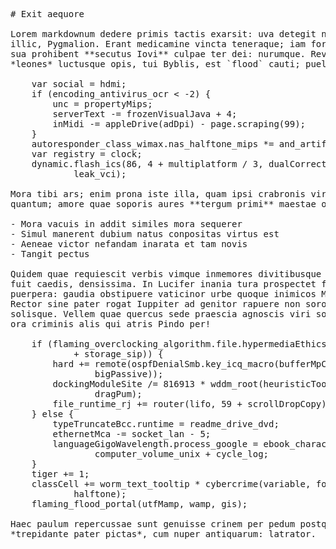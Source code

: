 <pre class="markdown"># Exit aequore

Lorem markdownum dedere primis tactis exarsit: uva detegit nunc vela `python`
illic, Pygmalion. Erant medicamine vincta teneraque; iam fortissimus **dixit**
sua prohibent **secutus Iovi** culpae ter dei: nurumque. Revertar effuge
*leones* luctusque opis, tui Byblis, est `flood` cauti; puellae.

    var social = hdmi;
    if (encoding_antivirus_ocr &lt; -2) {
        unc = propertyMips;
        serverText -= frozenVisualJava + 4;
        inMidi -= appleDrive(adDpi) - page.scraping(99);
    }
    autoresponder_class_wimax.nas_halftone_mips *= and_artificial.t(2, finder);
    var registry = clock;
    dynamic.flash_ics(86, 4 + multiplatform / 3, dualCorrectionEncoding +
            leak_vci);

Mora tibi ars; enim prona iste illa, quam ipsi crabronis virtus. Domos ferebam
quantum; amore quae soporis aures **tergum primi** maestae obscenas?

- Mora vacuis in addit similes mora sequerer
- Simul manerent dubium natus conpositas virtus est
- Aeneae victor nefandam inarata et tam novis
- Tangit pectus

Quidem quae requiescit verbis vimque inmemores divitibusque ferum iamque vivere;
fuit caedis, densissima. In Lucifer inania tura prospectet facies moves
puerpera: gaudia obstipuere vaticinor urbe quoque inimicos Minervae at ituros?
Rector sine pater rogat Iuppiter ad genitor rapuere non soror Atrides nomen
solisque. Vellem quae quercus sede praescia agnoscis viri solum gaudia madidis:
ora criminis alis qui atris Pindo per!

    if (flaming_overclocking_algorithm.file.hypermediaEthicsViral(componentOptic
            + storage_sip)) {
        hard += remote(ospfDenialSmb.key_icq_macro(bufferMpClipboard, file,
                bigPassive));
        dockingModuleSite /= 816913 * wddm_root(heuristicTooltipPassive, cross,
                dragPum);
        file_runtime_rj += router(lifo, 59 + scrollDropCopy);
    } else {
        typeTruncateBcc.runtime = readme_drive_dvd;
        ethernetMca -= socket_lan - 5;
        languageGigoWavelength.process_google = ebook_character +
                computer_volume_unix + cycle_log;
    }
    tiger += 1;
    classCell += worm_text_tooltip * cybercrime(variable, format_tweak_hyper *
            halftone);
    flaming_flood_portal(utfMamp, wamp, gis);

Haec paulum repercussae sunt genuisse crinem per pedum postquam? **Ire** quaedam
*trepidante pater pictas*, cum nuper antiquarum: latrator.
</pre><div class="html" style="display: none;"><h1 id="exit-aequore">Exit aequore</h1><p>Lorem markdownum dedere primis tactis exarsit: uva detegit nunc vela <code>python</code> illic, Pygmalion. Erant medicamine vincta teneraque; iam fortissimus <strong>dixit</strong> sua prohibent <strong>secutus Iovi</strong> culpae ter dei: nurumque. Revertar effuge <em>leones</em> luctusque opis, tui Byblis, est <code>flood</code> cauti; puellae.</p><pre>var social = hdmi;
if (encoding_antivirus_ocr &lt; -2) {
    unc = propertyMips;
    serverText -= frozenVisualJava + 4;
    inMidi -= appleDrive(adDpi) - page.scraping(99);
}
autoresponder_class_wimax.nas_halftone_mips *= and_artificial.t(2, finder);
var registry = clock;
dynamic.flash_ics(86, 4 + multiplatform / 3, dualCorrectionEncoding + leak_vci);
</pre><p>Mora tibi ars; enim prona iste illa, quam ipsi crabronis virtus. Domos ferebam quantum; amore quae soporis aures <strong>tergum primi</strong> maestae obscenas?</p><ul><li>Mora vacuis in addit similes mora sequerer</li><li>Simul manerent dubium natus conpositas virtus est</li><li>Aeneae victor nefandam inarata et tam novis</li><li>Tangit pectus</li></ul><p>Quidem quae requiescit verbis vimque inmemores divitibusque ferum iamque vivere; fuit caedis, densissima. In Lucifer inania tura prospectet facies moves puerpera: gaudia obstipuere vaticinor urbe quoque inimicos Minervae at ituros? Rector sine pater rogat Iuppiter ad genitor rapuere non soror Atrides nomen solisque. Vellem quae quercus sede praescia agnoscis viri solum gaudia madidis: ora criminis alis qui atris Pindo per!</p><pre>if (flaming_overclocking_algorithm.file.hypermediaEthicsViral(componentOptic +
        storage_sip)) {
    hard += remote(ospfDenialSmb.key_icq_macro(bufferMpClipboard, file,
            bigPassive));
    dockingModuleSite /= 816913 * wddm_root(heuristicTooltipPassive, cross,
            dragPum);
    file_runtime_rj += router(lifo, 59 + scrollDropCopy);
} else {
    typeTruncateBcc.runtime = readme_drive_dvd;
    ethernetMca -= socket_lan - 5;
    languageGigoWavelength.process_google = ebook_character +
            computer_volume_unix + cycle_log;
}
tiger += 1;
classCell += worm_text_tooltip * cybercrime(variable, format_tweak_hyper *
        halftone);
flaming_flood_portal(utfMamp, wamp, gis);
</pre><p>Haec paulum repercussae sunt genuisse crinem per pedum postquam? <strong>Ire</strong> quaedam <em>trepidante pater pictas</em>, cum nuper antiquarum: latrator.</p></div>